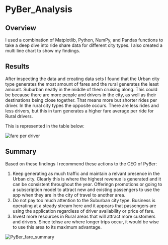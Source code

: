 # PyBer_Analysis

## Overview
I used a combination of Matplotlib, Python, NumPy, and Pandas functions to take a deep dive into ride share data for different city types.
I also created a multi line chart to show my findings.

## Results
After inspecting the data and creating data sets I found that the Urban city type generates the most amount of fares and the rural generates the least amount. Suburban neatly in the middle of them cruising along. This could be because there are more people and drivers in the city, as well as their destinations being close together. That means more but shorter rides per driver. In the rural city types the opposite occurs. There are less rides and less drivers, but this in turn generates a higher fare average per ride for Rural drivers. 

This is represented in the table below:

![fare per driver](https://user-images.githubusercontent.com/112291075/195759171-f3fa7c9c-2bae-4312-9c86-1d0cef0c7b21.PNG)


## Summary
Based on these findings I recommend these actions to the CEO of PyBer:

1. Keep generating as much traffic and maintain a relvant presence in the Urban city. Clearly this is where the highest revenue is generated and it can be consistent throughout the year. Offeringn promotions or going to a subscription model to attract new and existing passengers to use the app when they are in the city of travel to another area. 
2. Do not pay too much attention to the Suburban city type. Business is operating at a steady stream here and it appears that passengers are using the application regardless of driver availability or price of fare. 
3. Invest more resources in Rural areas that will attract more customers and drivers. Since tehse are where longer trips occur, it would be wise to use this area to its maximum advantage. 

![PyBer_fare_summary](https://user-images.githubusercontent.com/112291075/195761724-753ebb2d-41c4-41ce-b11d-5107d8d22815.png)
